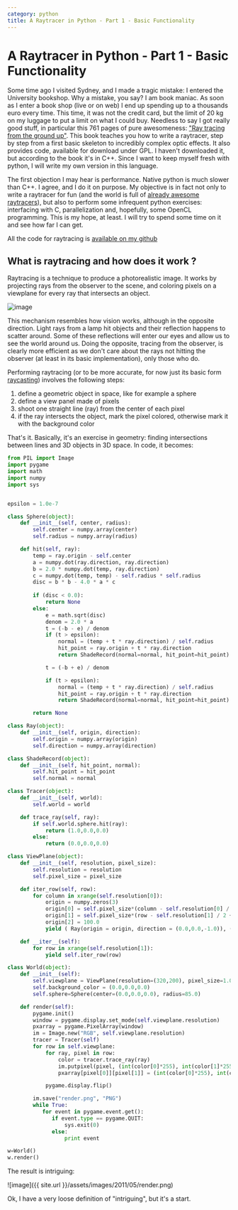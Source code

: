 ```yaml
---
category: python
title: A Raytracer in Python - Part 1 - Basic Functionality
---
```

# A Raytracer in Python - Part 1 - Basic Functionality

Some time ago I visited Sydney, and I made a tragic mistake: I entered
the University bookshop. Why a mistake, you say? I am book maniac. As
soon as I enter a book shop (live or on web) I end up spending up to a
thousands euro every time. This time, it was not the credit card, but
the limit of 20 kg on my luggage to put a limit on what I could buy.
Needless to say I got really good stuff, in particular this 761 pages of
pure awesomeness: [\"Ray tracing from the ground
up\"](http://www.amazon.com/Ray-Tracing-Ground-Kevin-Suffern/dp/1568812728).
This book teaches you how to write a raytracer, step by step from a
first basic skeleton to incredibly complex optic effects. It also
provides code, available for download under GPL. I haven\'t downloaded
it, but according to the book it\'s in C++. Since I want to keep myself
fresh with python, I will write my own version in this language.

The first objection I may hear is performance. Native python is much
slower than C++. I agree, and I do it on purpose. My objective is in
fact not only to write a raytracer for fun (and the world is full of
[already awesome
raytracers](http://en.wikipedia.org/wiki/List_of_ray_tracing_software)),
but also to perform some infrequent python exercises: interfacing with
C, parallelization and, hopefully, some OpenCL programming. This is my
hope, at least. I will try to spend some time on it and see how far I
can get.

All the code for raytracing is [available on my github](https://github.com/stefanoborini/python-raytrace)

## What is raytracing and how does it work ?

Raytracing is a technique to produce a photorealistic image. It works by
projecting rays from the observer to the scene, and coloring pixels on a
viewplane for every ray that intersects an object.

![image](http://upload.wikimedia.org/wikipedia/commons/thumb/8/83/Ray_trace_diagram.svg/500px-Ray_trace_diagram.svg.png)

This mechanism resembles how vision works, although in the opposite
direction. Light rays from a lamp hit objects and their reflection
happens to scatter around. Some of these reflections will enter our eyes
and allow us to see the world around us. Doing the opposite, tracing
from the observer, is clearly more efficient as we don\'t care about the
rays not hitting the observer (at least in its basic implementation),
only those who do.

Performing raytracing (or to be more accurate, for now just its basic
form [raycasting](http://en.wikipedia.org/wiki/Ray_casting)) involves
the following steps:

1.  define a geometric object in space, like for example a sphere
2.  define a view panel made of pixels
3.  shoot one straight line (ray) from the center of each pixel
4.  if the ray intersects the object, mark the pixel colored, otherwise
    mark it with the background color

That\'s it. Basically, it\'s an exercise in geometry: finding
intersections between lines and 3D objects in 3D space. In code, it becomes:

```python
from PIL import Image
import pygame
import math
import numpy
import sys


epsilon = 1.0e-7

class Sphere(object):
    def __init__(self, center, radius):
        self.center = numpy.array(center)
        self.radius = numpy.array(radius)

    def hit(self, ray):
        temp = ray.origin - self.center
        a = numpy.dot(ray.direction, ray.direction)
        b = 2.0 * numpy.dot(temp, ray.direction)
        c = numpy.dot(temp, temp) - self.radius * self.radius
        disc = b * b - 4.0 * a * c
        
        if (disc < 0.0):
            return None
        else:
            e = math.sqrt(disc)
            denom = 2.0 * a
            t = (-b - e) / denom
            if (t > epsilon):
                normal = (temp + t * ray.direction) / self.radius
                hit_point = ray.origin + t * ray.direction
                return ShadeRecord(normal=normal, hit_point=hit_point)

            t = (-b + e) / denom

            if (t > epsilon):
                normal = (temp + t * ray.direction) / self.radius
                hit_point = ray.origin + t * ray.direction
                return ShadeRecord(normal=normal, hit_point=hit_point)

        return None    

class Ray(object):
    def __init__(self, origin, direction):
        self.origin = numpy.array(origin)
        self.direction = numpy.array(direction)

class ShadeRecord(object):
    def __init__(self, hit_point, normal):
        self.hit_point = hit_point
        self.normal = normal

class Tracer(object):
    def __init__(self, world):
        self.world = world

    def trace_ray(self, ray):
        if self.world.sphere.hit(ray):
            return (1.0,0.0,0.0)
        else:
            return (0.0,0.0,0.0)

class ViewPlane(object):
    def __init__(self, resolution, pixel_size):
        self.resolution = resolution
        self.pixel_size = pixel_size

    def iter_row(self, row):
        for column in xrange(self.resolution[0]):
            origin = numpy.zeros(3)
            origin[0] = self.pixel_size*(column - self.resolution[0] / 2 + 0.5)
            origin[1] = self.pixel_size*(row - self.resolution[1] / 2 + 0.5)
            origin[2] = 100.0
            yield ( Ray(origin = origin, direction = (0.0,0.0,-1.0)), (column,row))

    def __iter__(self):
        for row in xrange(self.resolution[1]):
            yield self.iter_row(row) 

class World(object):
    def __init__(self):
        self.viewplane = ViewPlane(resolution=(320,200), pixel_size=1.0)
        self.background_color = (0.0,0.0,0.0)
        self.sphere=Sphere(center=(0.0,0.0,0.0), radius=85.0)

    def render(self):
        pygame.init() 
        window = pygame.display.set_mode(self.viewplane.resolution) 
        pxarray = pygame.PixelArray(window)
        im = Image.new("RGB", self.viewplane.resolution)
        tracer = Tracer(self)
        for row in self.viewplane:
            for ray, pixel in row:
                color = tracer.trace_ray(ray)
                im.putpixel(pixel, (int(color[0]*255), int(color[1]*255), int(color[2]*255)))
                pxarray[pixel[0]][pixel[1]] = (int(color[0]*255), int(color[1]*255), int(color[2]*255))

            pygame.display.flip() 

        im.save("render.png", "PNG")
        while True: 
           for event in pygame.event.get(): 
              if event.type == pygame.QUIT: 
                  sys.exit(0) 
              else: 
                  print event 

w=World()
w.render()
```

The result is intriguing:

![image]({{ site.url }}/assets/images/2011/05/render.png)

Ok, I have a very loose definition of \"intriguing\", but it\'s a start.
